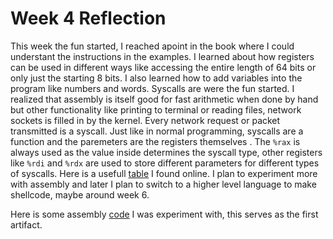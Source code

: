 # Week 4 Reflection
This week the fun started, I reached apoint in the book where I could understant the instructions in the examples. I learned about how 
registers can be used in different ways like accessing the entire length of 64 bits or only just the starting 8 bits. I also learned how 
to add variables into the program like numbers and words. Syscalls are were the fun started. I realized that assembly is itself good for 
fast arithmetic when done by hand but other functionality like printing to terminal or reading files, network sockets is filled in by the kernel.
Every network request or packet transmitted is a syscall. Just like in normal programming, syscalls are a function and the paremeters are the registers themselves
. The ```%rax``` is always used as the value inside determines the syscall type, other registers like ```%rdi``` and ```%rdx``` are used to store
different parameters for different types of syscalls. Here is a usefull [table](https://blog.rchapman.org/posts/Linux_System_Call_Table_for_x86_64/) I found online.
I plan to experiment more with assembly and later I plan to switch to a higher level language to make shellcode, maybe around week 6.

Here is some assembly [code]() I was experiment with, this serves as the first artifact.